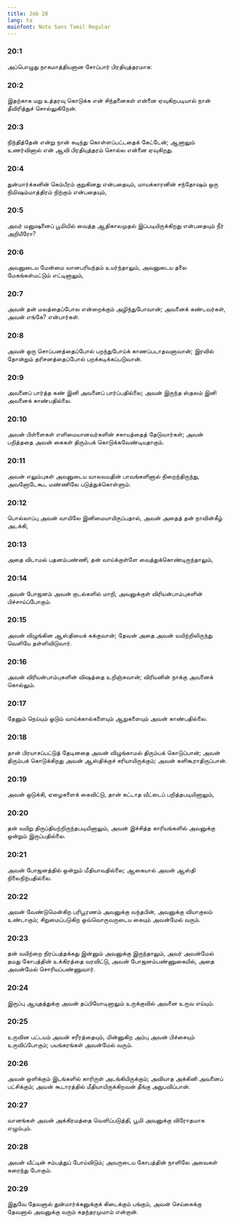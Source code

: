 ```yaml
---
title: Job 20
lang: ta
mainfont: Noto Sans Tamil Regular
---
```


###  20:1

அப்பொழுது நாகமாத்தியனான சோப்பார் பிரதியுத்தரமாக:

###  20:2

இதற்காக மறு உத்தரவு கொடுக்க என் சிந்தனைகள் என்னை ஏவுகிறபடியால் நான் தீவிரித்துச் சொல்லுகிறேன்.

###  20:3

நிந்தித்தேன் என்று நான் கடிந்து கொள்ளப்பட்டதைக் கேட்டேன்; ஆனாலும் உணர்வினால் என் ஆவி பிரதியுத்தரம் சொல்ல என்னை ஏவுகிறது.

###  20:4

துன்மார்க்கனின் கெம்பீரம் குறுகினது என்பதையும், மாயக்காரனின் சந்தோஷம் ஒரு நிமிஷம்மாத்திரம் நிற்கும் என்பதையும்,

###  20:5

அவர் மனுஷனைப் பூமியில் வைத்த ஆதிகாலமுதல் இப்படியிருக்கிறது என்பதையும் நீர் அறியீரோ?

###  20:6

அவனுடைய மேன்மை வானபரியந்தம் உயர்ந்தாலும், அவனுடைய தலை மேகங்கள்மட்டும் எட்டினாலும்,

###  20:7

அவன் தன் மலத்தைப்போல என்றைக்கும் அழிந்துபோவான்; அவனைக் கண்டவர்கள், அவன் எங்கே? என்பார்கள்.

###  20:8

அவன் ஒரு சொப்பனத்தைப்போல் பறந்துபோய்க் காணப்படாதவனாவான்; இரவில் தோன்றும் தரிசனத்தைப்போல் பறக்கடிக்கப்படுவான்.

###  20:9

அவனைப் பார்த்த கண் இனி அவனைப் பார்ப்பதில்லை; அவன் இருந்த ஸ்தலம் இனி அவனைக் காண்பதில்லை.

###  20:10

அவன் பிள்ளைகள் எளிமையானவர்களின் சகாயத்தைத் தேடுவார்கள்; அவன் பறித்ததை அவன் கைகள் திரும்பக் கொடுக்கவேண்டியதாகும்.

###  20:11

அவன் எலும்புகள் அவனுடைய வாலவயதின் பாவங்களினால் நிறைந்திருந்து, அவனோடேகூட மண்ணிலே படுத்துக்கொள்ளும்.

###  20:12

பொல்லாப்பு அவன் வாயிலே இனிமையாயிருப்பதால், அவன் அதைத் தன் நாவின்கீழ் அடக்கி,

###  20:13

அதை விடாமல் பதனம்பண்ணி, தன் வாய்க்குள்ளே வைத்துக்கொண்டிருந்தாலும்,

###  20:14

அவன் போஜனம் அவன் குடல்களில் மாறி, அவனுக்குள் விரியன்பாம்புகளின் பிச்சாய்ப்போகும்.

###  20:15

அவன் விழுங்கின ஆஸ்தியைக் கக்குவான்; தேவன் அதை அவன் வயிற்றிலிருந்து வெளியே தள்ளிவிடுவார்.

###  20:16

அவன் விரியன்பாம்புகளின் விஷத்தை உறிஞ்சுவான்; விரியனின் நாக்கு அவனைக் கொல்லும்.

###  20:17

தேனும் நெய்யும் ஓடும் வாய்க்கால்களையும் ஆறுகளையும் அவன் காண்பதில்லை.

###  20:18

தான் பிரயாசப்பட்டுத் தேடினதை அவன் விழுங்காமல் திரும்பக் கொடுப்பான்; அவன் திரும்பக் கொடுக்கிறது அவன் ஆஸ்திக்குச் சரியாயிருக்கும்; அவன் களிகூராதிருப்பான்.

###  20:19

அவன் ஒடுக்கி, ஏழைகளைக் கைவிட்டு, தான் கட்டாத வீட்டைப் பறித்தபடியினாலும்,

###  20:20

தன் வயிறு திருப்தியற்றிருந்தபடியினாலும், அவன் இச்சித்த காரியங்களில் அவனுக்கு ஒன்றும் இருப்பதில்லை.

###  20:21

அவன் போஜனத்தில் ஒன்றும் மீதியாவதில்லை; ஆகையால் அவன் ஆஸ்தி நிலைநிற்பதில்லை.

###  20:22

அவன் வேண்டுமென்கிற பரிபூரணம் அவனுக்கு வந்தபின், அவனுக்கு வியாகுலம் உண்டாகும்; சிறுமைப்படுகிற ஒவ்வொருவருடைய கையும் அவன்மேல் வரும்.

###  20:23

தன் வயிற்றை நிரப்பத்தக்கது இன்னும் அவனுக்கு இருந்தாலும், அவர் அவன்மேல் தமது கோபத்தின் உக்கிரத்தை வரவிட்டு, அவன் போஜனம்பண்ணுகையில், அதை அவன்மேல் சொரியப்பண்ணுவார்.

###  20:24

இருப்பு ஆயுதத்துக்கு அவன் தப்பியோடினாலும் உருக்குவில் அவனை உருவ எய்யும்.

###  20:25

உருவின பட்டயம் அவன் சரீரத்தையும், மின்னுகிற அம்பு அவன் பிச்சையும் உருவிப்போகும்; பயங்கரங்கள் அவன்மேல் வரும்.

###  20:26

அவன் ஒளிக்கும் இடங்களில் காரிருள் அடங்கியிருக்கும்; அவியாத அக்கினி அவனைப் பட்சிக்கும்; அவன் கூடாரத்தில் மீதியாயிருக்கிறவன் தீங்கு அநுபவிப்பான்.

###  20:27

வானங்கள் அவன் அக்கிரமத்தை வெளிப்படுத்தி, பூமி அவனுக்கு விரோதமாக எழும்பும்.

###  20:28

அவன் வீட்டின் சம்பத்துப் போய்விடும்; அவருடைய கோபத்தின் நாளிலே அவைகள் கரைந்து போகும்.

###  20:29

இதுவே தேவனால் துன்மார்க்கனுக்குக் கிடைக்கும் பங்கும், அவன் செய்கைக்கு தேவனால் அவனுக்கு வரும் சுதந்தரமுமாம் என்றான்.

